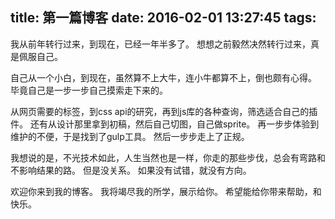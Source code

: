 title: 第一篇博客
date: 2016-02-01 13:27:45
tags: 
---
我从前年转行过来，到现在，已经一年半多了。 想想之前毅然决然转行过来，真是佩服自己。

自己从一个小白，到现在，虽然算不上大牛，连小牛都算不上，倒也颇有心得。 毕竟自己是一步一步自己摸索走下来的。

从网页需要的标签，到css api的研究，再到js库的各种查询，筛选适合自己的插件。 还有从设计那里拿到初稿，然后自己切图，自己做sprite。 再一步步体验到维护的不便，于是找到了gulp工具。 然后一步步走上了正规。

我想说的是，不光技术如此，人生当然也是一样，你走的那些步伐，总会有弯路和不影响结果的路。 但是没关系。 如果没有试错，就没有方向。

欢迎你来到我的博客。 我将竭尽我的所学，展示给你。 希望能给你带来帮助，和快乐。